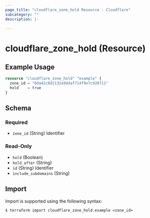 ```yaml
---
page_title: "cloudflare_zone_hold Resource - Cloudflare"
subcategory: ""
description: |-
  
---
```


# cloudflare_zone_hold (Resource)



## Example Usage

```terraform
resource "cloudflare_zone_hold" "example" {
  zone_id = "0da42c8d2132a9ddaf714f9e7c920711"
  hold    = true
}
```
<!-- schema generated by tfplugindocs -->
## Schema

### Required

- `zone_id` (String) Identifier

### Read-Only

- `hold` (Boolean)
- `hold_after` (String)
- `id` (String) Identifier
- `include_subdomains` (String)

## Import

Import is supported using the following syntax:

```shell
$ terraform import cloudflare_zone_hold.example <zone_id>
```
